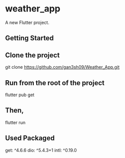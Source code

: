 # weather_app

A new Flutter project.

## Getting Started

## Clone the project
git clone https://github.com/gan3sh09/Weather_App.git

## Run from the root of the project
flutter pub get

## Then,
flutter run

## Used Packaged
get: ^4.6.6
dio: ^5.4.3+1
intl: ^0.19.0






